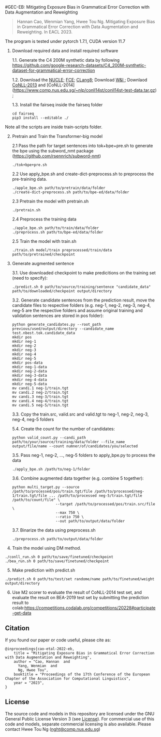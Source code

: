 #GEC-EB: Mitigating Exposure Bias in Grammatical Error Correction with Data Augmentation and Reweighting

> Hannan Cao, Wenmian Yang, Hwee Tou Ng. Mitigating Exposure Bias in Grammatical Error Correction with Data Augmentation and Reweighting. In EACL 2023. 

The program is tested under pytorch 1.7.1, CUDA version 11.7 

1. Download required data and install required software

	1.1. Generate the C4 200M synthetic data by following https://github.com/google-research-datasets/C4_200M-synthetic-dataset-for-grammatical-error-correction
	
	1.2. Download the [NUCLE](https://sterling8.d2.comp.nus.edu.sg/nucle_download/nucle.php); [FCE](https://www.cl.cam.ac.uk/research/nl/bea2019st/data/fce_v2.1.bea19.tar.gz); [CLang8](https://github.com/google-research-datasets/clang8); Download [W&I ](https://www.cl.cam.ac.uk/research/nl/bea2019st/) ; Downlaod [CoNLL-2013](https://www.comp.nus.edu.sg/~nlp/conll13st/release2.3.1.tar.gz) and [CoNLL-2014] (https://www.comp.nus.edu.sg/~nlp/conll14st/conll14st-test-data.tar.gz) ;
	
	1.3. Install the fairseq inside the fairseq folder
	```
	cd fairseq
	pip3 install --editable ./
	```
Note all the scripts are inside train-scripts folder.

2. Pretrain and Train the Transformer-big model

	2.1 Pass the path for target sentences into tok+bpe+pre.sh to generate the bpe using the subword_nmt package (https://github.com/rsennrich/subword-nmt)
	```
	./tok+bpe+pre.sh
	```
	2.2 Use apply_bpe.sh and create-dict-preprocess.sh to preprocess the pre-training data. 
	```
	./apple_bpe.sh path/to/pretrain/data/folder
	./create-dict-preprocess.sh path/to/bpe-ed/data/folder
	```
	2.3 Pretrain the model with pretrain.sh
	```
	./pretrain.sh
	```
	2.4 Preprocess the training data 
	```
	./apple_bpe.sh path/to/train/data/folder
	./preprocess.sh path/to/bpe-ed/data/folder
	```
	2.5 Train the model with train.sh
	```
	./train.sh model/train preprocessed/train/data path/to/pretrained/checkpoint
	```
3. Generate augmented sentence

	3.1. Use downloaded checkpoint to make predicitions on the training set (need to specify):
	```
	./predict.sh 0 path/to/source/training/sentence "candidate_data" path/to/downloaded/checkpoint output/directory
	```
	3.2. Generate candidate sentences from the prediction result, move the candidate files to respective folders (e.g. neg-1, neg-2, 	neg-3, neg-4, neg-5 are the respective folders and assume original training and validation sentences are stored in pos folder):
	```
	python generate_candidates.py --root_path previous/used/output/directory --candidate_name test.nbest.tok.candidate_data
	mkdir pos
	mkdir neg-1
	mkdir neg-2
	mkdir neg-3
	mkdir neg-4
	mkdir neg-5
	mkdir pos-data
	mkdir neg-1-data
	mkdir neg-2-data
	mkdir neg-3-data
	mkdir neg-4-data
	mkdir neg-5-data
	mv candi.1 neg-1/train.tgt
	mv candi.2 neg-2/train.tgt
	mv candi.3 neg-3/train.tgt
	mv candi.4 neg-4/train.tgt
	mv candi.5 neg-5/train.tgt
	```
	3.3. Copy the train.src, valid.src and valid.tgt to neg-1, neg-2, neg-3, neg-4, neg-5 folders
	
	5.4. Create the count for the number of candidates:
	```
	python valid_count.py --candi_path path/to/your/source/training/data/folder --file_name output/file/name --count numner/of/candidates/you/selected
	```
	3.5. Pass neg-1, neg-2, ..., neg-5 folders to apply_bpe.py to process the data
	```
	./apply_bpe.sh /path/to/neg-1/folder
	```
	3.6. Combine augmented data together (e.g. combine 5 together):
	```
	python multi_target.py --source /path/to/processed/pos/train.tgt/file /path/to/processed/neg-1/train.tgt/file ... /path/to/processed neg-5/train.tgt/file /path/to/count/file" \
						--target /path/to/processed/pos/train.src/file \
						--max 750 \
						--ratio 750 \
						--out path/to/output/data/folder
	```
	3.7. Binarize the data using preprocess.sh
	```
	./preprocess.sh path/to/output/data/folder
	```
4. Train the model using DM method. 
```
./conll_run.sh 0 path/to/save/finetuned/checkpoint
./bea_run.sh 0 path/to/save/finetuned/checkpoint
```
5. Make prediction with predict.sh
```
./predict.sh 0 path/to/test/set randome/name path/to/finetuned/weight output/directory
```
6. Use M2 scorer to evaluate the result of CoNLL-2014 test set, and evaluate the result on BEA-2019 test set by submitting the prediction result to colab:https://competitions.codalab.org/competitions/20228#participate-get-data


## Citation

If you found our paper or code useful, please cite as:

```
@inproceedings{cao-etal-2022-eb,
    title = "Mitigating Exposure Bias in Grammatical Error Correction with Data Augmentation and Reweighting",
    author = "Cao, Hannan  and
      Yang, Wenmian  and
      Ng, Hwee Tou",
    booktitle = "Proceedings of the 17th Conference of the European Chapter of the Association for Computational Linguistics",
    year = "2023",
}
```

## License
The source code and models in this repository are licensed under the GNU General Public License Version 3 (see [License](./LICENSE.txt)). For commercial use of this code and models, separate commercial licensing is also available. Please contact Hwee Tou Ng (nght@comp.nus.edu.sg)
